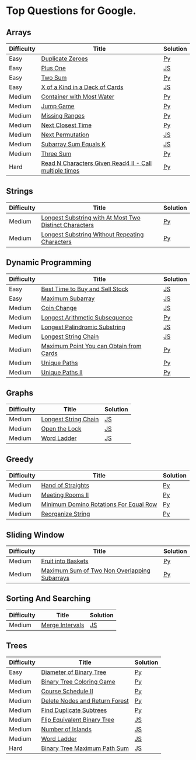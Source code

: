 # Top Questions for Google.

## Arrays
| Difficulty | Title | Solution |
| ---------- | ----- | -------- |
| Easy | [Duplicate Zeroes](https://leetcode.com/problems/duplicate-zeroes/) | [Py](./algorithms/arrays/duplicate-zeroes.py) |
| Easy | [Plus One](https://leetcode.com/problems/plus-one/) | [JS](./algorithms/arrays/plus-one.js) |
| Easy | [Two Sum](https://leetcode.com/problems/two-sum/) | [Py](./algorithms/arrays/two-sum.py) |
| Easy | [X of a Kind in a Deck of Cards](https://leetcode.com/problems/x-of-a-kind-in-a-deck-of-cards/) | [JS](./algorithms/arrays/x-of-a-kind-in-a-deck-of-cards.js) |
| Medium | [Container with Most Water](https://leetcode.com/problems/container-with-most-water/) | [Py](./algorithms/arrays/container-with-most-water.py) |
| Medium | [Jump Game](https://leetcode.com/problems/jump-game/) | [Py](./algorithms/arrays/jump-game.py) |
| Medium | [Missing Ranges](https://leetcode.com/problems/next-permutation/) | [Py](./algorithms/arrays/missing-ranges.py) |
| Medium | [Next Closest Time](https://leetcode.com/problems/next-closest-time/) | [Py](./algorithms/arrays/next-closest-time.py) |
| Medium | [Next Permutation](https://leetcode.com/problems/next-permutation/) | [JS](./algorithms/arrays/next-permutation.js) |
| Medium | [Subarray Sum Equals K](https://leetcode.com/problems/subarray-sum-equals-k/) | [JS](./arrays/subarray-sum-equals-k.js) |
| Medium | [Three Sum](https://leetcode.com/problems/3sum/) | [Py](./algorithms/arrays/3sum.py) |
| Hard | [Read N Characters Given Read4 II - Call multiple times](https://leetcode.com/problems/read-n-characters-given-read4-ii-call-multiple-times/) | [Py](./algorithms/arrays/read-n-characters-given-read4-ii-call-multiple-times.py) |

## Strings

| Difficulty | Title | Solution |
| ---------- | ----- | -------- |
| Medium | [Longest Substring with At Most Two Distinct Characters](https://leetcode.com/problems/longest-substring-with-at-most-two-distinct-characters/) | [Py](./algorithms/strings/longest-substring-with-at-most-two-distinct-characters.py) |
| Medium | [Longest Substring Without Repeating Characters](https://leetcode.com/problems/longest-substring-without-repeating-characters/) | [Py](./algorithms/strings/longest-substring-without-repeating-characters.py) |

## Dynamic Programming

| Difficulty | Title | Solution |
| ---------- | ----- | -------- |
| Easy | [Best Time to Buy and Sell Stock](https://leetcode.com/problems/best-time-to-buy-and-sell-stock/) | [JS](./algorithms/dynamic-programming/best-time-to-buy-and-sell-stock.js) |
| Easy | [Maximum Subarray](https://leetcode.com/problems/maximum-subarray/) | [JS](./algorithms/dynamic-programming/maximum-subarray.js) |
| Medium | [Coin Change](https://leetcode.com/problems/coin-change/) | [JS](./algorithms/dynamic-programming/coin-change.js) |
| Medium | [Longest Arithmetic Subsequence](https://leetcode.com/problems/longest-arithmetic-subsequence/) | [Py](./algorithms/dynamic-programming/longest-arithmetic-subsequence.py) |
| Medium | [Longest Palindromic Substring](https://leetcode.com/problems/longest-palindromic-substring/) | [JS](./algorithms/dynamic-programming/longest-palindromic-substring.js) |
| Medium | [Longest String Chain](https://leetcode.com/problems/longest-string-chain/) | [JS](./algorithms/dynamic-programming/longest-string-chain.js) |
| Medium | [Maximum Point You can Obtain from Cards](https://leetcode.com/problems/maximum-points-you-can-obtain-from-cards/) | [Py](./algorithms/dynamic-programming/maximum-points-you-can-obtain-from-cards.py) |
| Medium | [Unique Paths](https://leetcode.com/problems/unique-paths/) | [Py](./algorithms/dynamic-programming/unique-paths.py) |
| Medium | [Unique Paths II](https://leetcode.com/problems/unique-paths-ii/) | [Py](./algorithms/dynamic-programming/unique-paths-ii.py) |

## Graphs

| Difficulty | Title | Solution |
| ---------- | ----- | -------- |
| Medium | [Longest String Chain](https://leetcode.com/problems/longest-string-chain/) | [JS](./algorithms/graphs/longest-string-chain.js) |
| Medium | [Open the Lock](https://leetcode.com/problems/open-the-lock/) | [JS](./algorithms/graphs/open-the-lock.js) |
| Medium | [Word Ladder](https://leetcode.com/problems/word-ladder/) | [JS](./algorithms/graphs/word-ladder.js) |

## Greedy

| Difficulty | Title | Solution |
| ---------- | ----- | -------- |
| Medium | [Hand of Straights](https://leetcode.com/problems/hand-of-straights/) | [Py](./algorithms/greedy/hand-of-straights.py) |
| Medium | [Meeting Rooms II](https://leetcode.com/problems/meeting-rooms-ii/) | [Py](./algorithms/greedy/meeting-rooms-ii.py) |
| Medium | [Minimum Domino Rotations For Equal Row](https://leetcode.com/problems/minimum-domino-rotations-for-equal-row/) | [Py](./algorithms/greedy/minimum-domino-rotations-for-equal-row.py) |
| Medium | [Reorganize String](https://leetcode.com/problems/reorganize-string/) | [Py](./algorithms/greedy/reorganize-string.py) |

## Sliding Window

| Difficulty | Title | Solution |
| ---------- | ----- | -------- |
| Medium | [Fruit into Baskets](https://leetcode.com/problems/fruit-into-baskets/) | [Py](./algorithms/sliding-window/fruit-into-baskets.py) |
| Medium | [Maximum Sum of Two Non Overlapping Subarrays](https://leetcode.com/problems/maximum-sum-of-two-non-overlapping-subarrays/) | [Py](./algorithms/sliding-window/maximum-sum-of-two-non-overlapping-subarrays.py) |

## Sorting And Searching

| Difficulty | Title | Solution |
| ---------- | ----- | -------- |
| Medium | [Merge Intervals](https://leetcode.com/problems/merge-intervals/) | [JS](./algorithms/sorting-and-searching/merge-intervals.js) |


## Trees

| Difficulty | Title | Solution |
| ---------- | ----- | -------- |
| Easy | [Diameter of Binary Tree](https://leetcode.com/problems/diameter-of-binary-tree/) | [Py](./algorithms/trees/diameter-of-binary-tree.py) |
| Medium | [Binary Tree Coloring Game](https://leetcode.com/problems/binary-tree-coloring-game/) | [Py](./algorithms/trees/binary-tree-coloring-game.py) |
| Medium | [Course Schedule II](https://leetcode.com/problems/course-schedule-ii/) | [Py](./algorithms/trees/course-schedule-ii.py) |
| Medium | [Delete Nodes and Return Forest](https://leetcode.com/problems/delete-nodes-and-return-forest/) | [Py](./algorithms/trees/delete-nodes-and-return-forest.py) |
| Medium | [Find Duplicate Subtrees](https://leetcode.com/problems/find-duplicate-subtrees/) | [Py](./algorithms/trees/find-duplicate-subtrees.py) |
| Medium | [Flip Equivalent Binary Tree](https://leetcode.com/problems/flip-equivalent-binary-trees/) | [JS](./algorithms/trees/flip-equivalent-binary-trees.js) |
| Medium | [Number of Islands](https://leetcode.com/problems/number-of-islands/) | [JS](./algorithms/trees/number-of-islands.js) |
| Medium | [Word Ladder](https://leetcode.com/problems/word-ladder/) | [JS](./algorithms/trees/word-ladder.js) |
| Hard | [Binary Tree Maximum Path Sum](https://leetcode.com/problems/binary-tree-maximum-path-sum/) | [JS](./algorithms/trees/binary-tree-maximum-path-sum.js) |
